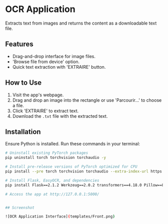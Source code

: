# OCR Application

Extracts text from images and returns the content as a downloadable text file.

## Features

- Drag-and-drop interface for image files.
- 'Browse file from device' option.
- Quick text extraction with 'EXTRAIRE' button.

## How to Use

1. Visit the app's webpage.
2. Drag and drop an image into the rectangle or use 'Parcourir...' to choose a file.
3. Click 'EXTRAIRE' to extract text.
4. Download the `.txt` file with the extracted text.

## Installation

Ensure Python is installed. Run these commands in your terminal:

```bash
# Uninstall existing PyTorch packages
pip uninstall torch torchvision torchaudio -y

# Install pre-release versions of PyTorch optimized for CPU
pip install --pre torch torchvision torchaudio --extra-index-url https://download.pytorch.org/whl/nightly/cpu

# Install Flask, EasyOCR, and dependencies
pip install Flask==2.1.2 Werkzeug==2.0.2 transformers==4.18.0 Pillow==8.3.2 easyocr>=1.4 numpy

# Access the app at http://127.0.0.1:5000/


## Screenshot

![OCR Application Interface](templates/Front.png)
